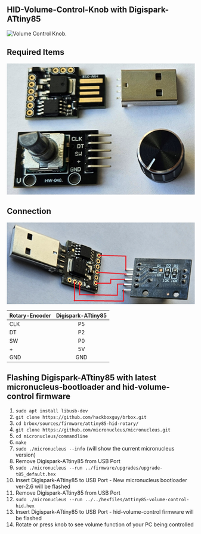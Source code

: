 ## HID-Volume-Control-Knob with Digispark-ATtiny85
![Volume Control Knob.](/sources/firmware/attiny85-hid-rotary/images/volume-control-knob.png "Volume Control Knob.")

## Required Items
![Required Items.](/sources/firmware/attiny85-hid-rotary/images/required-items.jpg "Required Items.")

## Connection
![Connection Diagram.](/sources/firmware/attiny85-hid-rotary/images/connection-diagram.jpg "Connection Diagram.")

| Rotary-Encoder| Digispark-ATtiny85 |
| ------------- |:------------------:|
| CLK           | P5                 |
| DT            | P2                 |
| SW            | P0                 |
| +             | 5V                 |
| GND           | GND                |

## Flashing Digispark-ATtiny85 with latest micronucleus-bootloader and hid-volume-control firmware
1. `sudo apt install libusb-dev`
2. `git clone https://github.com/hackboxguy/brbox.git`
3. `cd brbox/sources/firmware/attiny85-hid-rotary/`
4. `git clone https://github.com/micronucleus/micronucleus.git`
5. `cd micronucleus/commandline`
6. `make`
7. `sudo ./micronucleus --info` (will show the current micronucleus version)
8. Remove Digispark-ATtiny85 from USB Port
9. `sudo ./micronucleus --run ../firmware/upgrades/upgrade-t85_default.hex`
10. Insert Digispark-ATtiny85 to USB Port - New micronucleus bootloader ver-2.6 will be flashed
11. Remove Digispark-ATtiny85 from USB Port
12. `sudo ./micronucleus --run ../../hexfiles/attiny85-volume-control-hid.hex`
13. Insert Digispark-ATtiny85 to USB Port - hid-volume-control firmware will be flashed
14. Rotate or press knob to see volume function of your PC being controlled
